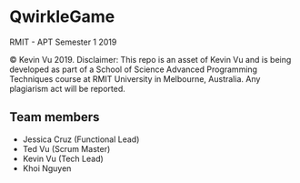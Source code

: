# QwirkleGame
RMIT - APT Semester 1 2019

© Kevin Vu 2019. Disclaimer: This repo is an asset of Kevin Vu and is being developed as part of a School of Science Advanced Programming Techniques course at RMIT University in Melbourne, Australia. Any plagiarism act will be reported.

## Team members
- Jessica Cruz (Functional Lead)
- Ted Vu (Scrum Master)
- Kevin Vu (Tech Lead)
- Khoi Nguyen
